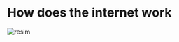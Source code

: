 # How does the internet work


![resim](https://github.com/user-attachments/assets/9369cd5f-093f-4e8c-812d-ef0201ccae79)


